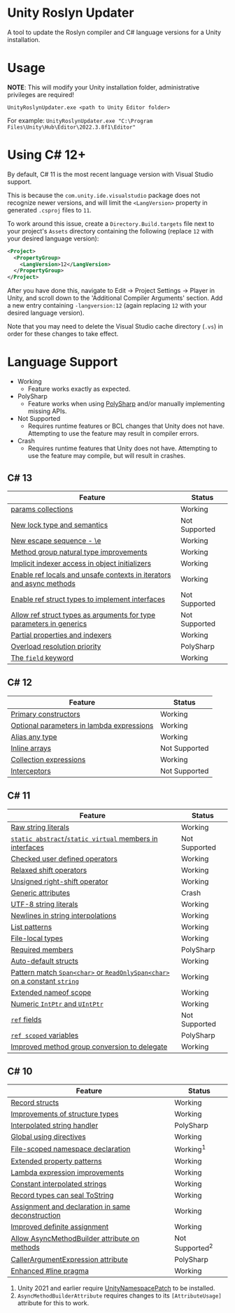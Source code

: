 # Unity Roslyn Updater
A tool to update the Roslyn compiler and C# language versions for a Unity installation.

# Usage
**NOTE**: This will modify your Unity installation folder, administrative privileges are required!

`UnityRoslynUpdater.exe <path to Unity Editor folder>`

For example: `UnityRoslynUpdater.exe "C:\Program Files\Unity\Hub\Editor\2022.3.8f1\Editor"`

# Using C# 12+
By default, C# 11 is the most recent language version with Visual Studio support.

This is because the `com.unity.ide.visualstudio` package does not recognize newer versions, and will limit the `<LangVersion>` property in generated `.csproj` files to `11`.

To work around this issue, create a `Directory.Build.targets` file next to your project's `Assets` directory containing the following (replace `12` with your desired language version):

```xml
<Project>
  <PropertyGroup>
    <LangVersion>12</LangVersion>
  </PropertyGroup>
</Project>
```

After you have done this, navigate to Edit -> Project Settings -> Player in Unity, and scroll down to the 'Additional Compiler Arguments' section. Add a new entry containing `-langversion:12` (again replacing `12` with your desired language version).

Note that you may need to delete the Visual Studio cache directory (`.vs`) in order for these changes to take effect.

# Language Support
* Working
  * Feature works exactly as expected.
* PolySharp
  * Feature works when using [PolySharp](https://github.com/Sergio0694/PolySharp) and/or manually implementing missing APIs.
* Not Supported
  * Requires runtime features or BCL changes that Unity does not have. Attempting to use the feature may result in compiler errors.
* Crash
  * Requires runtime features that Unity does not have. Attempting to use the feature may compile, but will result in crashes.

## C# 13
Feature | Status
-|-
[params collections](https://learn.microsoft.com/en-us/dotnet/csharp/whats-new/csharp-13#params-collections) | Working
[New lock type and semantics](https://learn.microsoft.com/en-us/dotnet/csharp/whats-new/csharp-13#new-lock-object) | Not Supported
[New escape sequence - \\e](https://learn.microsoft.com/en-us/dotnet/csharp/whats-new/csharp-13#new-escape-sequence) | Working
[Method group natural type improvements](https://learn.microsoft.com/en-us/dotnet/csharp/whats-new/csharp-13#method-group-natural-type) | Working
[Implicit indexer access in object initializers](https://learn.microsoft.com/en-us/dotnet/csharp/whats-new/csharp-13#implicit-index-access) | Working
[Enable ref locals and unsafe contexts in iterators and async methods](https://learn.microsoft.com/en-us/dotnet/csharp/whats-new/csharp-13#ref-and-unsafe-in-iterators-and-async-methods) | Working
[Enable ref struct types to implement interfaces](https://learn.microsoft.com/en-us/dotnet/csharp/whats-new/csharp-13#ref-struct-interfaces) | Not Supported
[Allow ref struct types as arguments for type parameters in generics](https://learn.microsoft.com/en-us/dotnet/csharp/whats-new/csharp-13#allows-ref-struct) | Not Supported
[Partial properties and indexers](https://learn.microsoft.com/en-us/dotnet/csharp/whats-new/csharp-13#more-partial-members) | Working
[Overload resolution priority](https://learn.microsoft.com/en-us/dotnet/csharp/whats-new/csharp-13#overload-resolution-priority) | PolySharp
[The `field` keyword](https://learn.microsoft.com/en-us/dotnet/csharp/whats-new/csharp-13#the-field-keyword) | Working

## C# 12
Feature | Status
-|-
[Primary constructors](https://learn.microsoft.com/en-us/dotnet/csharp/whats-new/csharp-12#primary-constructors) | Working
[Optional parameters in lambda expressions](https://learn.microsoft.com/en-us/dotnet/csharp/whats-new/csharp-12#default-lambda-parameters) | Working
[Alias any type](https://learn.microsoft.com/en-us/dotnet/csharp/whats-new/csharp-12#alias-any-type) | Working
[Inline arrays](https://learn.microsoft.com/en-us/dotnet/csharp/whats-new/csharp-12#inline-arrays) | Not Supported
[Collection expressions](https://learn.microsoft.com/en-us/dotnet/csharp/whats-new/csharp-12#collection-expressions) | Working
[Interceptors](https://learn.microsoft.com/en-us/dotnet/csharp/whats-new/csharp-12#interceptors) | Not Supported

## C# 11
Feature | Status
-|-
[Raw string literals](https://learn.microsoft.com/en-us/dotnet/csharp/whats-new/csharp-11#raw-string-literals) | Working
[`static abstract`/`static virtual` members in interfaces](https://learn.microsoft.com/en-us/dotnet/csharp/whats-new/csharp-11#generic-math-support) | Not Supported
[Checked user defined operators](https://learn.microsoft.com/en-us/dotnet/csharp/whats-new/csharp-11#generic-math-support) | Working
[Relaxed shift operators](https://learn.microsoft.com/en-us/dotnet/csharp/whats-new/csharp-11#generic-math-support) | Working
[Unsigned right-shift operator](https://learn.microsoft.com/en-us/dotnet/csharp/whats-new/csharp-11#generic-math-support) | Working
[Generic attributes](https://learn.microsoft.com/en-us/dotnet/csharp/whats-new/csharp-11#generic-attributes) | Crash
[UTF-8 string literals](https://learn.microsoft.com/en-us/dotnet/csharp/whats-new/csharp-11#utf-8-string-literals) | Working
[Newlines in string interpolations](https://learn.microsoft.com/en-us/dotnet/csharp/whats-new/csharp-11#newlines-in-string-interpolations) | Working
[List patterns](https://learn.microsoft.com/en-us/dotnet/csharp/whats-new/csharp-11#list-patterns) | Working
[File-local types](https://learn.microsoft.com/en-us/dotnet/csharp/whats-new/csharp-11#file-local-types) | Working
[Required members](https://learn.microsoft.com/en-us/dotnet/csharp/whats-new/csharp-11#required-members) | PolySharp
[Auto-default structs](https://learn.microsoft.com/en-us/dotnet/csharp/whats-new/csharp-11#auto-default-struct) | Working
[Pattern match `Span<char>` or `ReadOnlySpan<char>` on a constant `string`](https://learn.microsoft.com/en-us/dotnet/csharp/whats-new/csharp-11#pattern-match-spanchar-or-readonlyspanchar-on-a-constant-string) | Working
[Extended nameof scope](https://learn.microsoft.com/en-us/dotnet/csharp/whats-new/csharp-11#extended-nameof-scope) | Working
[Numeric `IntPtr` and `UIntPtr`](https://learn.microsoft.com/en-us/dotnet/csharp/whats-new/csharp-11#numeric-intptr-and-uintptr) | Working
[`ref` fields](https://learn.microsoft.com/en-us/dotnet/csharp/whats-new/csharp-11#ref-fields-and-ref-scoped-variables) | Not Supported
[`ref scoped` variables](https://learn.microsoft.com/en-us/dotnet/csharp/whats-new/csharp-11#ref-fields-and-ref-scoped-variables) | PolySharp
[Improved method group conversion to delegate](https://learn.microsoft.com/en-us/dotnet/csharp/whats-new/csharp-11#improved-method-group-conversion-to-delegate) | Working

## C# 10
Feature | Status
-|-
[Record structs](https://learn.microsoft.com/en-us/dotnet/csharp/whats-new/csharp-10#record-structs) | Working
[Improvements of structure types](https://learn.microsoft.com/en-us/dotnet/csharp/whats-new/csharp-10#improvements-of-structure-types) | Working
[Interpolated string handler](https://learn.microsoft.com/en-us/dotnet/csharp/whats-new/csharp-10#interpolated-string-handler) | PolySharp
[Global using directives](https://learn.microsoft.com/en-us/dotnet/csharp/whats-new/csharp-10#global-using-directives) | Working
[File-scoped namespace declaration](https://learn.microsoft.com/en-us/dotnet/csharp/whats-new/csharp-10#file-scoped-namespace-declaration) | Working<sup>1</sup>
[Extended property patterns](https://learn.microsoft.com/en-us/dotnet/csharp/whats-new/csharp-10#extended-property-patterns) | Working
[Lambda expression improvements](https://learn.microsoft.com/en-us/dotnet/csharp/whats-new/csharp-10#lambda-expression-improvements) | Working
[Constant interpolated strings](https://learn.microsoft.com/en-us/dotnet/csharp/whats-new/csharp-10#constant-interpolated-strings) | Working
[Record types can seal ToString](https://learn.microsoft.com/en-us/dotnet/csharp/whats-new/csharp-10#record-types-can-seal-tostring) | Working
[Assignment and declaration in same deconstruction](https://learn.microsoft.com/en-us/dotnet/csharp/whats-new/csharp-10#assignment-and-declaration-in-same-deconstruction) | Working
[Improved definite assignment](https://learn.microsoft.com/en-us/dotnet/csharp/whats-new/csharp-10#improved-definite-assignment) | Working
[Allow AsyncMethodBuilder attribute on methods](https://learn.microsoft.com/en-us/dotnet/csharp/whats-new/csharp-10#allow-asyncmethodbuilder-attribute-on-methods) | Not Supported<sup>2</sup>
[CallerArgumentExpression attribute](https://learn.microsoft.com/en-us/dotnet/csharp/whats-new/csharp-10#callerargumentexpression-attribute-diagnostics) | PolySharp
[Enhanced #line pragma](https://learn.microsoft.com/en-us/dotnet/csharp/whats-new/csharp-10#enhanced-line-pragma) | Working

1. Unity 2021 and earlier require [UnityNamespacePatch](https://github.com/DaZombieKiller/UnityNamespacePatch) to be installed.
2. `AsyncMethodBuilderAttribute` requires changes to its `[AttributeUsage]` attribute for this to work.

